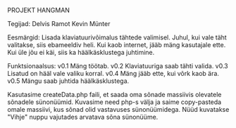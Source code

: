 PROJEKT HANGMAN

Tegijad:
        Delvis Ramot
        Kevin Münter

Eesmärgid:
          Lisada klaviatuurivõimalus tähtede valimisel.
          Juhul, kui vale täht valitakse, siis ebameeldiv heli.
          Kui kaob internet, jääb mäng kasutajale ette.
          Kui üle jõu ei käi, siis ka häälkäsklustega juhtimine.

Funktsionaalsus:
                v0.1 Mäng töötab.
                v0.2 Klaviatuuriga saab tähti valida.
                v0.3 Lisatud on hääl vale valiku korral.
                v0.4 Mäng jääb ette, kui võrk kaob ära.
                v0.5 Mängu saab juhtida häälkäsklustega.

Kasutasime createData.php faili, et saada oma sõnade massiivis olevatele sõnadele sünonüümid.
Kuvasime need php-s välja ja saime copy-pasteda omale massiivi, kus sõnad olid vastavuses sünonüümidega.
Nüüd kuvatakse "Vihje" nuppu vajutades arvatava sõna sünonüüme.
